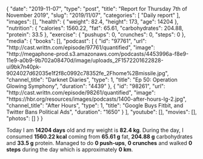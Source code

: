 {
    "date": "2019-11-07",
    "type": "post",
    "title": "Report for Thursday 7th of November 2019",
    "slug": "2019\/11\/07",
    "categories": [
        "Daily report"
    ],
    "images": [],
    "health": {
        "weight": 82.4,
        "height": 173,
        "age": 14204
    },
    "nutrition": {
        "calories": 1560.22,
        "fat": 65.61,
        "carbohydrates": 204.88,
        "protein": 33.5
    },
    "exercise": {
        "pushups": 0,
        "crunches": 0,
        "steps": 0
    },
    "media": {
        "books": [],
        "podcast": [
            {
                "id": "97761",
                "url": "http:\/\/cast.writtn.com\/episode\/97761\/quantified",
                "image": "http:\/\/megaphone-prod.s3.amazonaws.com\/podcasts\/4453996a-f8e9-11e9-a0b9-9b702a08470d\/image\/uploads_2F1572201622828-ui9bk7n40pk-9024027d62035e1f2f8c0992c78352fe_2Fhome%2Bmissile.jpg",
                "channel_title": "Darknet Diaries",
                "type": 1,
                "title": "Ep 50: Operation Glowing Symphony",
                "duration": "4439"
            },
            {
                "id": "98261",
                "url": "http:\/\/cast.writtn.com\/episode\/98261\/quantified",
                "image": "https:\/\/hbr.org\/resources\/images\/podcasts\/1400-after-hours-lg-2.jpg",
                "channel_title": "After Hours",
                "type": 1,
                "title": "Google Buys Fitbit, and Twitter Bans Political Ads",
                "duration": "1650"
            }
        ],
        "youtube": [],
        "movies": [],
        "photos": []
    }
}

Today I am <strong>14204 days</strong> old and my weight is <strong>82.4 kg</strong>. During the day, I consumed <strong>1560.22 kcal</strong> coming from <strong>65.61 g</strong> fat, <strong>204.88 g</strong> carbohydrates and <strong>33.5 g</strong> protein. Managed to do <strong>0 push-ups</strong>, <strong>0 crunches</strong> and walked <strong>0 steps</strong> during the day which is approximately <strong>0 km</strong>.